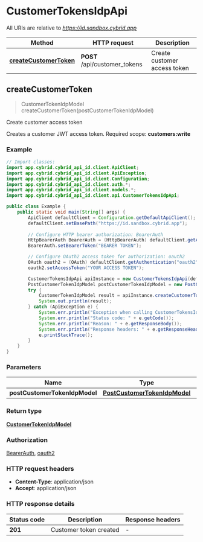 # CustomerTokensIdpApi

All URIs are relative to *https://id.sandbox.cybrid.app*

| Method | HTTP request | Description |
|------------- | ------------- | -------------|
| [**createCustomerToken**](CustomerTokensIdpApi.md#createCustomerToken) | **POST** /api/customer_tokens | Create customer access token |



## createCustomerToken

> CustomerTokenIdpModel createCustomerToken(postCustomerTokenIdpModel)

Create customer access token

Creates a customer JWT access token.  Required scope: **customers:write**

### Example

```java
// Import classes:
import app.cybrid.cybrid_api_id.client.ApiClient;
import app.cybrid.cybrid_api_id.client.ApiException;
import app.cybrid.cybrid_api_id.client.Configuration;
import app.cybrid.cybrid_api_id.client.auth.*;
import app.cybrid.cybrid_api_id.client.models.*;
import app.cybrid.cybrid_api_id.client.api.CustomerTokensIdpApi;

public class Example {
    public static void main(String[] args) {
        ApiClient defaultClient = Configuration.getDefaultApiClient();
        defaultClient.setBasePath("https://id.sandbox.cybrid.app");
        
        // Configure HTTP bearer authorization: BearerAuth
        HttpBearerAuth BearerAuth = (HttpBearerAuth) defaultClient.getAuthentication("BearerAuth");
        BearerAuth.setBearerToken("BEARER TOKEN");

        // Configure OAuth2 access token for authorization: oauth2
        OAuth oauth2 = (OAuth) defaultClient.getAuthentication("oauth2");
        oauth2.setAccessToken("YOUR ACCESS TOKEN");

        CustomerTokensIdpApi apiInstance = new CustomerTokensIdpApi(defaultClient);
        PostCustomerTokenIdpModel postCustomerTokenIdpModel = new PostCustomerTokenIdpModel(); // PostCustomerTokenIdpModel | 
        try {
            CustomerTokenIdpModel result = apiInstance.createCustomerToken(postCustomerTokenIdpModel);
            System.out.println(result);
        } catch (ApiException e) {
            System.err.println("Exception when calling CustomerTokensIdpApi#createCustomerToken");
            System.err.println("Status code: " + e.getCode());
            System.err.println("Reason: " + e.getResponseBody());
            System.err.println("Response headers: " + e.getResponseHeaders());
            e.printStackTrace();
        }
    }
}
```

### Parameters


| Name | Type | Description  | Notes |
|------------- | ------------- | ------------- | -------------|
| **postCustomerTokenIdpModel** | [**PostCustomerTokenIdpModel**](PostCustomerTokenIdpModel.md)|  | |

### Return type

[**CustomerTokenIdpModel**](CustomerTokenIdpModel.md)

### Authorization

[BearerAuth](../README.md#BearerAuth), [oauth2](../README.md#oauth2)

### HTTP request headers

- **Content-Type**: application/json
- **Accept**: application/json


### HTTP response details
| Status code | Description | Response headers |
|-------------|-------------|------------------|
| **201** | Customer token created |  -  |

